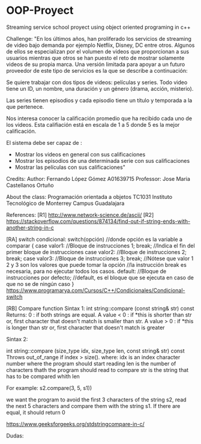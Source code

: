 # OOP-Proyect
Streaming service school proyect using object oriented programing in c++

Challenge: 
"En los últimos años, han proliferado los servicios de streaming de video bajo demanda por ejemplo Netflix, Disney, DC entre otros. Algunos de ellos se especializan por el volumen de videos que proporcionan a sus usuarios mientras que otros se han puesto el reto de mostrar solamente videos de su propia marca. Una versión limitada para apoyar a un futuro proveedor de este tipo de servicios es la que se describe a continuación:

Se quiere trabajar con dos tipos de videos: películas y series. Todo video tiene un ID, un nombre, una duración y un género (drama, acción, misterio).

Las series tienen episodios y cada episodio tiene un título y temporada a la que pertenece.

Nos interesa conocer la calificación promedio que ha recibido cada uno de los videos. Esta califiación está en escala de 1 a 5 donde 5 es la mejor calificación.

El sistema debe ser capaz de :

- Mostrar los videos en general con sus calificaciones
- Mostrar los episodios de una determinada serie con sus calificaciones
- Mostrar las películas con sus calificaciones"


Credits:
Author: Fernando López Gómez A01639715
Professor: Jose Maria Castellanos Ortuño

About the class:
Programación orientada a objetos TC1031
Instituto Tecnológico de Monterrey 
Campus Guadalajara

References:
[R1] http://www.network-science.de/ascii/
[R2] https://stackoverflow.com/questions/874134/find-out-if-string-ends-with-another-string-in-c

[RA] switch condicional:
switch(opción) //donde opción es la variable a comparar
{
    case valor1: //Bloque de instrucciones 1;
    break; //Indica el fin del primer bloque de instrucciones
    case valor2: //Bloque de instrucciones 2;
    break;
    case valor3: //Bloque de instrucciones 3;
    break;
    //Nótese que valor 1 2 y 3 son los valores que puede tomar la opción
    //la instrucción break es necesaria, para no ejecutar todos los casos.
    default: //Bloque de instrucciones por defecto;
    //default, es el bloque que se ejecuta en caso de que no se de ningún caso
}
https://www.programarya.com/Cursos/C++/Condicionales/Condicional-switch

[RB] Compare function
Sintax 1:
int string::compare (const string& str) const
Returns:
0 : if both strings are equal.
A value < 0 : if *this is shorter than str or,
first character that doesn't match is smaller than str.
A value > 0 : if *this is longer than str or,
first character that doesn't match is greater

Sintax 2:

int string::compare (size_type idx, size_type len, const string& str) const
Throws out_of_range if index > size().
where:
idx is an index character number where the program should start reading
len is the number of characters thath the program should read to compare
str is the string that has to be compared whith len

For example:
s2.compare(3, 5, s1))

we want the program to avoid the first 3 characters of the string s2, read the next 5 characters and compare them with the string s1. If there are equal, it should return 0

https://www.geeksforgeeks.org/stdstringcompare-in-c/





Dudas:


